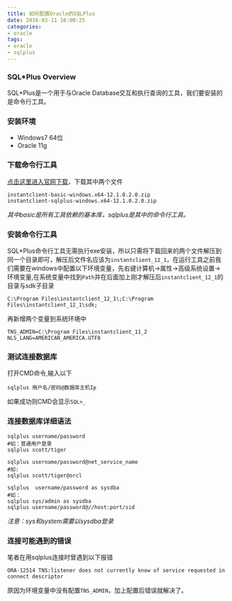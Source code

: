 ```yaml
---
title: 如何配置Oracle的SQLPlus
date: 2016-03-11 16:00:25
categories:
- oracle
tags:
- oracle
- sqlplus
---
```


### SQL*Plus Overview
SQL*Plus是一个用于与Oracle Database交互和执行查询的工具，我们要安装的是命令行工具。
<!--more -->
### 安装环境

 - Windows7 64位
 - Oracle 11g


### 下载命令行工具
[点击这里进入官网下载](http://www.oracle.com/technetwork/topics/winx64soft-089540.html)，下载其中两个文件
```
instantclient-basic-windows.x64-12.1.0.2.0.zip
instantclient-sqlplus-windows.x64-12.1.0.2.0.zip
```
*其中basic是所有工具依赖的基本库，sqlplus是其中的命令行工具。*
### 安装命令行工具
SQL*Plus命令行工具无需执行exe安装，所以只需将下载回来的两个文件解压到同一个目录即可，解压后文件名应该为`instantclient_12_1`，在运行工具之前我们需要在windows中配置以下环境变量，先右键计算机->属性->高级系统设置->环境变量,在系统变量中找到`Path`并在后面加上刚才解压后`instantclient_12_1`的目录与sdk子目录
```
C:\Program Files\instantclient_12_1\;C:\Program Files\instantclient_12_1\sdk;
```
再新增两个变量到系统环境中
```
TNS_ADMIN=C:\Program Files\instantclient_11_2
NLS_LANG=AMERICAN_AMERICA.UTF8
```
### 测试连接数据库
打开CMD命令,输入以下
```
sqlplus 用户名/密码@数据库主机Ip
```
如果成功则CMD会显示`SQL>_`
### 连接数据库详细语法
```
sqlplus username/password  
#如：普通用户登录  
sqlplus scott/tiger

sqlplus username/password@net_service_name 
#如: 
sqlplus scott/tiger@orcl

sqlplus  username/password as sysdba 
#如：
sqlplus sys/admin as sysdba
sqlplus username/password@//host:port/sid 
```
*注意：sys和system需要以sysdba登录*
### 连接可能遇到的错误
笔者在用sqlplus连接时曾遇到以下报错
```
ORA-12514 TNS:listener does not currently know of service requested in connect descriptor
```
原因为环境变量中没有配置`TNS_ADMIN`，加上配置后错误就解决了。